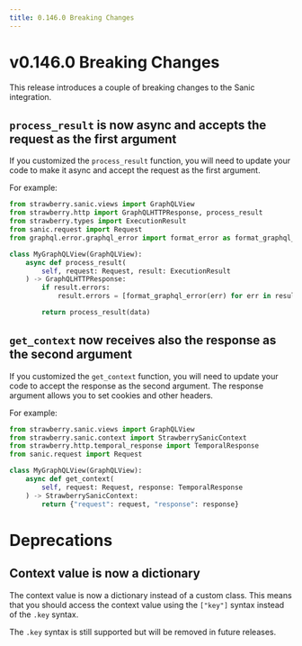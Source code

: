 ```yaml
---
title: 0.146.0 Breaking Changes
---
```


# v0.146.0 Breaking Changes

This release introduces a couple of breaking changes to the Sanic integration.

## `process_result` is now async and accepts the request as the first argument

If you customized the `process_result` function, you will need to update your
code to make it async and accept the request as the first argument.

For example:

```python
from strawberry.sanic.views import GraphQLView
from strawberry.http import GraphQLHTTPResponse, process_result
from strawberry.types import ExecutionResult
from sanic.request import Request
from graphql.error.graphql_error import format_error as format_graphql_error

class MyGraphQLView(GraphQLView):
    async def process_result(
        self, request: Request, result: ExecutionResult
    ) -> GraphQLHTTPResponse:
        if result.errors:
            result.errors = [format_graphql_error(err) for err in result.errors]

        return process_result(data)
```

## `get_context` now receives also the response as the second argument

If you customized the `get_context` function, you will need to update your code
to accept the response as the second argument. The response argument allows you
to set cookies and other headers.

For example:

```python
from strawberry.sanic.views import GraphQLView
from strawberry.sanic.context import StrawberrySanicContext
from strawberry.http.temporal_response import TemporalResponse
from sanic.request import Request

class MyGraphQLView(GraphQLView):
    async def get_context(
        self, request: Request, response: TemporalResponse
    ) -> StrawberrySanicContext:
        return {"request": request, "response": response}
```

# Deprecations

## Context value is now a dictionary

The context value is now a dictionary instead of a custom class. This means that
you should access the context value using the `["key"]` syntax instead of the
`.key` syntax.

The `.key` syntax is still supported but will be removed in future releases.
